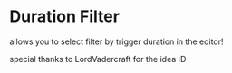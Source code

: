 # Duration Filter

allows you to select filter by trigger duration in the editor!

special thanks to <cf>LordVadercraft</c> for the idea :D